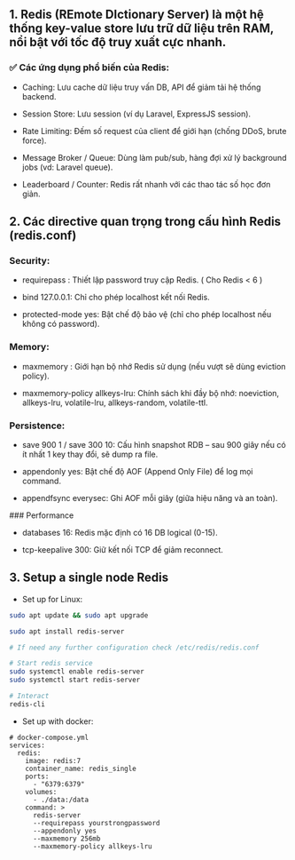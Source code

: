 ## 1. Redis (REmote DIctionary Server) là một hệ thống key-value store lưu trữ dữ liệu trên RAM, nổi bật với tốc độ truy xuất cực nhanh.

### ✅ Các ứng dụng phổ biến của Redis:
- Caching: Lưu cache dữ liệu truy vấn DB, API để giảm tải hệ thống backend.
 
- Session Store: Lưu session (ví dụ Laravel, ExpressJS session).

- Rate Limiting: Đếm số request của client để giới hạn (chống DDoS, brute force).

- Message Broker / Queue: Dùng làm pub/sub, hàng đợi xử lý background jobs (vd: Laravel queue).

- Leaderboard / Counter: Redis rất nhanh với các thao tác số học đơn giản.

## 2. Các directive quan trọng trong cấu hình Redis (redis.conf)
### Security:
- requirepass <password>: Thiết lập password truy cập Redis. ( Cho Redis < 6 )

- bind 127.0.0.1: Chỉ cho phép localhost kết nối Redis.

- protected-mode yes: Bật chế độ bảo vệ (chỉ cho phép localhost nếu không có password).

### Memory:
- maxmemory <bytes>: Giới hạn bộ nhớ Redis sử dụng (nếu vượt sẽ dùng eviction policy).

- maxmemory-policy allkeys-lru: Chính sách khi đầy bộ nhớ: noeviction, allkeys-lru, volatile-lru, allkeys-random, volatile-ttl.

### Persistence:
- save 900 1 / save 300 10: Cấu hình snapshot RDB – sau 900 giây nếu có ít nhất 1 key thay đổi, sẽ dump ra file.

- appendonly yes: Bật chế độ AOF (Append Only File) để log mọi command.

- appendfsync everysec: Ghi AOF mỗi giây (giữa hiệu năng và an toàn).

### Performance
- databases 16: Redis mặc định có 16 DB logical (0-15).

- tcp-keepalive 300: Giữ kết nối TCP để giảm reconnect.

## 3. Setup a single node Redis
- Set up for Linux:
```bash
sudo apt update && sudo apt upgrade

sudo apt install redis-server

# If need any further configuration check /etc/redis/redis.conf

# Start redis service
sudo systemctl enable redis-server
sudo systemctl start redis-server

# Interact
redis-cli
```

- Set up with docker:
```
# docker-compose.yml
services:
  redis:
    image: redis:7
    container_name: redis_single
    ports:
      - "6379:6379"
    volumes:
      - ./data:/data
    command: >
      redis-server
      --requirepass yourstrongpassword
      --appendonly yes
      --maxmemory 256mb
      --maxmemory-policy allkeys-lru
```
